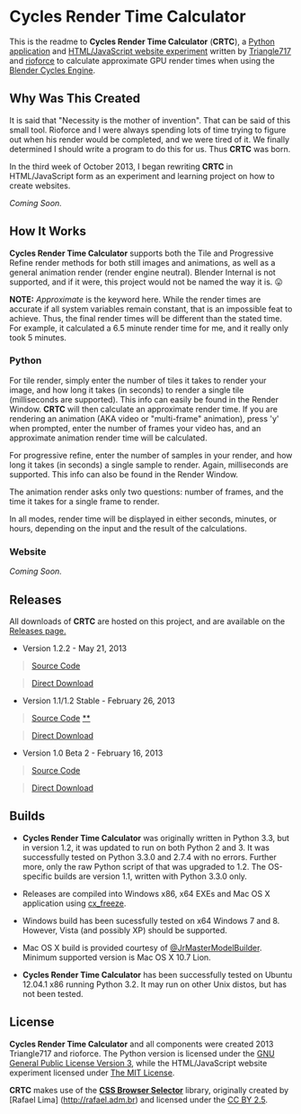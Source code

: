 Cycles Render Time Calculator
=============================

This is the readme to **Cycles Render Time Calculator** (**CRTC**), a [Python  application](http://www.python.org)
and [HTML/JavaScript website experiment](http://le717.github.io/CRTC) written by
[Triangle717](http://Triangle717.WordPress.com) and [rioforce](http://rioforce.WordPress.com)
to calculate approximate GPU render times when using the [Blender Cycles Engine](http://www.blender.org).

Why Was This Created
--------------------

It is said that "Necessity is the mother of invention". That can be said of this small tool.
Rioforce and I were always spending lots of time trying to figure out when his render would be completed,
and we were tired of it. We finally determined I should write a program to do this for us.
Thus **CRTC** was born.

In the third week of October 2013, I began rewriting **CRTC** in HTML/JavaScript form
as an experiment and learning project on how to create websites.

_Coming Soon._

How It Works
------------

**Cycles Render Time Calculator** supports both the Tile and Progressive Refine render methods
for both still images and animations, as well as a general animation render (render engine neutral).
Blender Internal is not supported, and if it were, this project would not be named the way it is. :stuck_out_tongue:

**NOTE:** _Approximate_ is the keyword here. While the render times are accurate if all system variables remain constant,
that is an impossible feat to achieve. Thus, the final render times will be different than the stated time.
For example, it calculated a 6.5 minute render time for me, and it really only took 5 minutes.

### Python ###

For tile render, simply enter the number of tiles it takes to render your image, and how long it takes (in seconds) to render a single tile (milliseconds
are supported). This info can easily be found in the Render Window. **CRTC** will then calculate an approximate render time. If you
are rendering an animation (AKA video or "multi-frame" animation), press 'y' when prompted, enter the number of frames your video has, and an approximate
animation render time will be calculated.

For progressive refine, enter the number of samples in your render, and how long it takes (in seconds) a single sample to render. Again, milliseconds are
supported. This info can also be found in the Render Window.

The animation render asks only two questions: number of frames, and the time it takes for a single frame to render.

In all modes, render time will be displayed in either seconds, minutes, or hours, depending on the input and the result of the calculations.

### Website ###

_Coming Soon._


Releases
--------

All downloads of **CRTC** are hosted on this project,
and are available on the [Releases page.](https://github.com/le717/CRTC/releases)

* Version 1.2.2 - May 21, 2013

> [Source Code](https://github.com/le717/Cycles-Render-Time-Calculator/tree/1.2.2)

> [Direct Download](https://github.com/le717/Cycles-Render-Time-Calculator/archive/1.2.2.zip)

* Version 1.1/1.2 Stable - February 26, 2013

> [Source Code](https://github.com/le717/Cycles-Render-Time-Calculator/tree/V1.1Stable) [**](#builds)

> [Direct Download](https://github.com/le717/Cycles-Render-Time-Calculator/archive/V1.1Stable.zip)

* Version 1.0 Beta 2 - February 16, 2013

> [Source Code](https://github.com/le717/Cycles-Render-Time-Calculator/tree/V1.0b2)

> [Direct Download](https://github.com/le717/Cycles-Render-Time-Calculator/archive/V1.0b2.zip)

Builds
------
* **Cycles Render Time Calculator** was originally written in Python 3.3, but in version 1.2, it was updated to run on both Python 2 and 3.
It was successfully tested on Python 3.3.0 and 2.7.4 with no errors. Further more, only the raw Python script of that was upgraded to 1.2.
The OS-specific builds are version 1.1, written with Python 3.3.0 only.

* Releases are compiled into Windows x86, x64 EXEs and Mac OS X application using [cx_freeze](http://cx-freeze.sourceforge.net).

* Windows build has been sucessfully tested on x64 Windows 7 and 8. However, Vista (and possibly XP) should be supported.

* Mac OS X build is provided courtesy of [@JrMasterModelBuilder](https://github.com/JrMasterModelBuilder). Minimum supported version is Mac OS X 10.7 Lion.

* **Cycles Render Time Calculator** has been successfully tested on Ubuntu 12.04.1 x86 running Python 3.2. It may run on other Unix distos, but has not been
tested.

License
-------

**Cycles Render Time Calculator** and all components were created 2013 Triangle717 and rioforce.
The Python version is licensed under the
[GNU General Public License Version 3](http://www.gnu.org/licenses/gpl.html),
while the HTML/JavaScript website experiment licensed under
[The MIT License](http://opensource.org/licenses/MIT).

**CRTC** makes use of the [**CSS Browser Selector**](https://github.com/verbatim/css_browser_selector) library,
originally created by [Rafael Lima] (http://rafael.adm.br) and licensed under the
[CC BY 2.5](http://creativecommons.org/licenses/by/2.5/).
